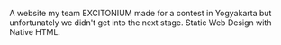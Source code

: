 A website my team EXCITONIUM made for a contest in Yogyakarta but unfortunately we didn't get into the next stage.
Static Web Design with Native HTML.
